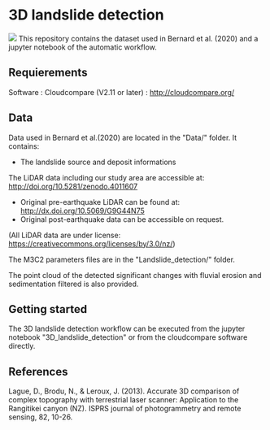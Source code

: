 # 3D landslide detection
![](figures/3D_landslide_detection.png)
This repository contains the dataset used in Bernard et al. (2020) and a jupyter notebook of the automatic workflow.

## Requierements
Software : Cloudcompare (V2.11 or later) : http://cloudcompare.org/

## Data 
Data used in Bernard et al.(2020) are located in the "Data/" folder. It contains:
* The landslide source and deposit informations 

The LiDAR data including our study area are accessible at: http://doi.org/10.5281/zenodo.4011607
* Original pre-earthquake LiDAR can be found at: http://dx.doi.org/10.5069/G9G44N75 
* Original post-earthquake data can be accessible on request.  

(All LiDAR data are under license: https://creativecommons.org/licenses/by/3.0/nz/)

The M3C2 parameters files are in the "Landslide_detection/" folder. 

The point cloud of the detected significant changes with fluvial erosion and sedimentation filtered is also provided.

## Getting started
The 3D landslide detection workflow can be executed from the jupyter notebook "3D_landslide_detection" or from the cloudcompare software directly. 


## References
Lague, D., Brodu, N., & Leroux, J. (2013). Accurate 3D comparison of complex topography with terrestrial laser scanner: Application to the Rangitikei canyon (NZ). ISPRS journal of photogrammetry and remote sensing, 82, 10-26.
